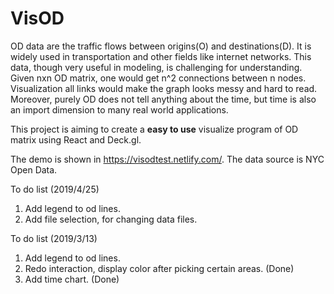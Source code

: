 # VisOD 

OD data are the traffic flows between origins(O) and destinations(D). It is widely used in transportation and other fields like internet networks. This data, though very useful in modeling, is challenging for understanding. Given nxn OD matrix, one would get n^2 connections between n nodes. Visualization all links would make the graph looks messy and hard to read. Moreover, purely OD does not tell anything about the time, but time is also an import dimension to many real world applications. 

This project is aiming to create a <b>easy to use</b> visualize program of OD matrix using React and Deck.gl.

The demo is shown in https://visodtest.netlify.com/. The data source is NYC Open Data.

To do list (2019/4/25)
1. Add legend to od lines.
2. Add file selection, for changing data files.

To do list (2019/3/13)
1. Add legend to od lines.
2. Redo interaction, display color after picking certain areas. (Done)
3. Add time chart. (Done)
